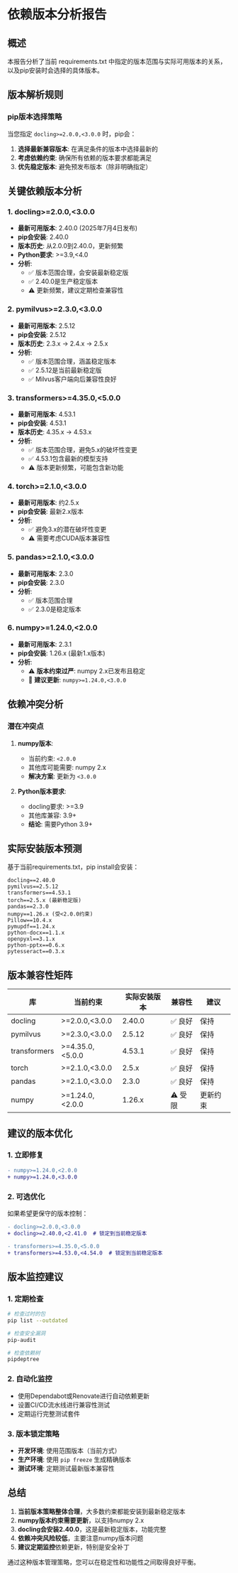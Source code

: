 # 依赖版本分析报告

## 概述

本报告分析了当前 requirements.txt 中指定的版本范围与实际可用版本的关系，以及pip安装时会选择的具体版本。

## 版本解析规则

### pip版本选择策略
当您指定 `docling>=2.0.0,<3.0.0` 时，pip会：
1. **选择最新兼容版本**: 在满足条件的版本中选择最新的
2. **考虑依赖约束**: 确保所有依赖的版本要求都能满足
3. **优先稳定版本**: 避免预发布版本（除非明确指定）

## 关键依赖版本分析

### 1. docling>=2.0.0,<3.0.0
- **最新可用版本**: 2.40.0 (2025年7月4日发布)
- **pip会安装**: 2.40.0
- **版本历史**: 从2.0.0到2.40.0，更新频繁
- **Python要求**: >=3.9,<4.0
- **分析**: 
  - ✅ 版本范围合理，会安装最新稳定版
  - ✅ 2.40.0是生产稳定版本
  - ⚠️ 更新频繁，建议定期检查兼容性

### 2. pymilvus>=2.3.0,<3.0.0
- **最新可用版本**: 2.5.12
- **pip会安装**: 2.5.12
- **版本历史**: 2.3.x → 2.4.x → 2.5.x
- **分析**:
  - ✅ 版本范围合理，涵盖稳定版本
  - ✅ 2.5.12是当前最新稳定版
  - ✅ Milvus客户端向后兼容性良好

### 3. transformers>=4.35.0,<5.0.0
- **最新可用版本**: 4.53.1
- **pip会安装**: 4.53.1
- **版本历史**: 4.35.x → 4.53.x
- **分析**:
  - ✅ 版本范围合理，避免5.x的破坏性变更
  - ✅ 4.53.1包含最新的模型支持
  - ⚠️ 版本更新频繁，可能包含新功能

### 4. torch>=2.1.0,<3.0.0
- **最新可用版本**: 约2.5.x
- **pip会安装**: 最新2.x版本
- **分析**:
  - ✅ 避免3.x的潜在破坏性变更
  - ⚠️ 需要考虑CUDA版本兼容性

### 5. pandas>=2.1.0,<3.0.0
- **最新可用版本**: 2.3.0
- **pip会安装**: 2.3.0
- **分析**:
  - ✅ 版本范围合理
  - ✅ 2.3.0是稳定版本

### 6. numpy>=1.24.0,<2.0.0
- **最新可用版本**: 2.3.1
- **pip会安装**: 1.26.x (最新1.x版本)
- **分析**:
  - ⚠️ **版本约束过严**: numpy 2.x已发布且稳定
  - 🔄 **建议更新**: `numpy>=1.24.0,<3.0.0`

## 依赖冲突分析

### 潜在冲突点
1. **numpy版本**: 
   - 当前约束: `<2.0.0`
   - 其他库可能需要: numpy 2.x
   - **解决方案**: 更新为 `<3.0.0`

2. **Python版本要求**:
   - docling要求: >=3.9
   - 其他库兼容: 3.9+
   - **结论**: 需要Python 3.9+

## 实际安装版本预测

基于当前requirements.txt，pip install会安装：

```
docling==2.40.0
pymilvus==2.5.12
transformers==4.53.1
torch==2.5.x (最新稳定版)
pandas==2.3.0
numpy==1.26.x (受<2.0.0约束)
Pillow==10.4.x
pymupdf==1.24.x
python-docx==1.1.x
openpyxl==3.1.x
python-pptx==0.6.x
pytesseract==0.3.x
```

## 版本兼容性矩阵

| 库 | 当前约束 | 实际安装版本 | 兼容性 | 建议 |
|---|----------|-------------|--------|------|
| docling | >=2.0.0,<3.0.0 | 2.40.0 | ✅ 良好 | 保持 |
| pymilvus | >=2.3.0,<3.0.0 | 2.5.12 | ✅ 良好 | 保持 |
| transformers | >=4.35.0,<5.0.0 | 4.53.1 | ✅ 良好 | 保持 |
| torch | >=2.1.0,<3.0.0 | 2.5.x | ✅ 良好 | 保持 |
| pandas | >=2.1.0,<3.0.0 | 2.3.0 | ✅ 良好 | 保持 |
| numpy | >=1.24.0,<2.0.0 | 1.26.x | ⚠️ 受限 | 更新约束 |

## 建议的版本优化

### 1. 立即修复
```diff
- numpy>=1.24.0,<2.0.0
+ numpy>=1.24.0,<3.0.0
```

### 2. 可选优化
如果希望更保守的版本控制：
```diff
- docling>=2.0.0,<3.0.0
+ docling>=2.40.0,<2.41.0  # 锁定到当前稳定版本

- transformers>=4.35.0,<5.0.0
+ transformers>=4.53.0,<4.54.0  # 锁定到当前稳定版本
```

## 版本监控建议

### 1. 定期检查
```bash
# 检查过时的包
pip list --outdated

# 检查安全漏洞
pip-audit

# 检查依赖树
pipdeptree
```

### 2. 自动化监控
- 使用Dependabot或Renovate进行自动依赖更新
- 设置CI/CD流水线进行兼容性测试
- 定期运行完整测试套件

### 3. 版本锁定策略
- **开发环境**: 使用范围版本（当前方式）
- **生产环境**: 使用 `pip freeze` 生成精确版本
- **测试环境**: 定期测试最新版本兼容性

## 总结

1. **当前版本策略整体合理**，大多数约束都能安装到最新稳定版本
2. **numpy版本约束需要更新**，以支持numpy 2.x
3. **docling会安装2.40.0**，这是最新稳定版本，功能完整
4. **依赖冲突风险较低**，主要注意numpy版本问题
5. **建议定期监控**依赖更新，特别是安全补丁

通过这种版本管理策略，您可以在稳定性和功能性之间取得良好平衡。
